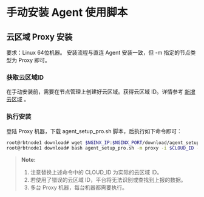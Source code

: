 # 手动安装 Agent 使用脚本
## 云区域 Proxy 安装

要求：Linux 64位机器。
安装流程与直连 Agent 安装一致，但 -m 指定的节点类型为 Proxy 即可。

### 获取云区域ID

在手动安装前，需要在节点管理上创建好云区域。获得云区域 ID。详情参考 [新增云区域](../../快速入门/create_cloud.md) 。

### 执行安装

登陆 Proxy 机器，下载 agent_setup_pro.sh 脚本，后执行如下命令即可：

```bash
root@rbtnode1 download# wget $NGINX_IP:$NGINX_PORT/download/agent_setup_pro.sh
root@rbtnode1 download# bash agent_setup_pro.sh -m proxy -i $CLOUD_ID -g $NGINX_IP:$NGINX_PORT/download/
```

> **Note:**
>
> 1. 注意替换上述命令中的 CLOUD_ID 为实际的云区域 ID。
> 2. 若使用了错误的云区域 ID，平台将无法识别或查找到上报的数据。
> 3. 多台 Proxy 机器，每台机器都需要执行。

